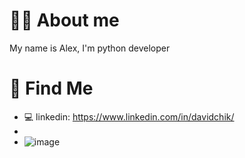 # 👨‍💻 About me

My name is Alex, I'm python developer

# 🧐 Find Me
* 💻 linkedin: https://www.linkedin.com/in/davidchik/
* 
* ![image](https://media3.giphy.com/media/13HgwGsXF0aiGY/giphy.gif)
